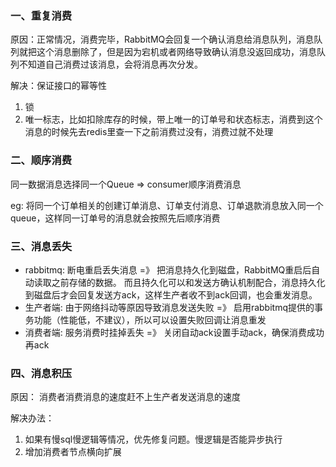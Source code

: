 ### 一、重复消费

原因：正常情况，消费完毕，RabbitMQ会回复一个确认消息给消息队列，消息队列就把这个消息删除了，但是因为宕机或者网络导致确认消息没返回成功，消息队列不知道自己消费过该消息，会将消息再次分发。

解决：保证接口的幂等性

1. 锁
2. 唯一标志，比如扣除库存的时候，带上唯一的订单号和状态标志，消费到这个消息的时候先去redis里查一下之前消费过没有，消费过就不处理

### 二、顺序消费

同一数据消息选择同一个Queue => consumer顺序消费消息

eg: 将同一个订单相关的创建订单消息、订单支付消息、订单退款消息放入同一个queue，这样同一订单号的消息就会按照先后顺序消费

### 三、消息丢失

- rabbitmq: 断电重启丢失消息 =》 把消息持久化到磁盘，RabbitMQ重启后自动读取之前存储的数据。
  而且持久化可以和发送方确认机制配合，消息持久化到磁盘后才会回复发送方ack，这样生产者收不到ack回调，也会重发消息。
- 生产者端: 由于网络抖动等原因导致消息发送失败 =》 启用rabbitmq提供的事务功能（性能低，不建议），所以可以设置失败回调让消息重发
- 消费者端: 服务消费时挂掉丢失 =》 关闭自动ack设置手动ack，确保消费成功再ack

### 四、消息积压

原因： 消费者消费消息的速度赶不上生产者发送消息的速度

解决办法：

1. 如果有慢sql慢逻辑等情况，优先修复问题。慢逻辑是否能异步执行
2. 增加消费者节点横向扩展

